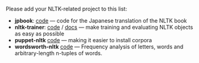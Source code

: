 Please add your NLTK-related project to this list:

* **jpbook**: [code](https://github.com/mhagiwara/nltk) &mdash; code for the Japanese translation of the NLTK book
* **nltk-trainer**: [code](https://github.com/japerk/nltk-trainer) / [docs](http://nltk-trainer.readthedocs.org) &mdash; make training and evaluating NLTK objects as easy as possible
* **puppet-nltk** [code](https://github.com/datascopeanalytics/puppet-nltk) &mdash; making it easier to install corpora
* **wordsworth-nltk** [code](https://github.com/autonomoid/wordsworth) &mdash; Frequency analysis of letters, words and arbitrary-length n-tuples of words.

